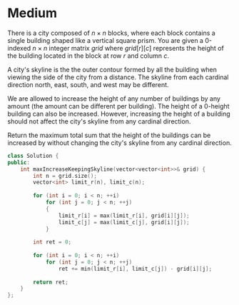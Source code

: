 # Medium

There is a city composed of $n \times n$ blocks, where each block contains a single building shaped like a vertical square prism. You are given a 0-indexed $n \times n$ integer matrix $grid$ where $grid[r][c]$ represents the height of the building located in the block at row $r$ and column $c$.

A city's skyline is the the outer contour formed by all the building when viewing the side of the city from a distance. The skyline from each cardinal direction north, east, south, and west may be different.

We are allowed to increase the height of any number of buildings by any amount (the amount can be different per building). The height of a 0-height building can also be increased. However, increasing the height of a building should not affect the city's skyline from any cardinal direction.

Return the maximum total sum that the height of the buildings can be increased by without changing the city's skyline from any cardinal direction.

```cpp
class Solution {
public:
    int maxIncreaseKeepingSkyline(vector<vector<int>>& grid) {
        int n = grid.size();
        vector<int> limit_r(n), limit_c(n);
        
        for (int i = 0; i < n; ++i)
            for (int j = 0; j < n; ++j)
            {
                limit_r[i] = max(limit_r[i], grid[i][j]);
                limit_c[j] = max(limit_c[j], grid[i][j]);
            }
        
        int ret = 0;
        
        for (int i = 0; i < n; ++i)
            for (int j = 0; j < n; ++j)
                ret += min(limit_r[i], limit_c[j]) - grid[i][j];
        
        return ret;
    }
};
```

